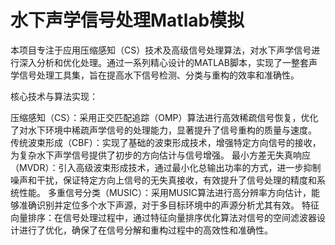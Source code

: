 # 水下声学信号处理Matlab模拟

本项目专注于应用压缩感知（CS）技术及高级信号处理算法，对水下声学信号进行深入分析和优化处理。通过一系列精心设计的MATLAB脚本，实现了一整套声学信号处理工具集，旨在提高水下信号检测、分类与重构的效率和准确性。

核心技术与算法实现：

压缩感知（CS）：采用正交匹配追踪（OMP）算法进行高效稀疏信号恢复，优化了对水下环境中稀疏声学信号的处理能力，显著提升了信号重构的质量与速度。
传统波束形成（CBF）：实现了基础的波束形成技术，增强特定方向信号的接收，为复杂水下声学信号提供了初步的方向估计与信号增强。
最小方差无失真响应（MVDR）：引入高级波束形成技术，通过最小化总输出功率的方式，进一步抑制噪声和干扰，保证特定方向上信号的无失真接收，有效提升了信号处理的精度和系统性能。
多重信号分类（MUSIC）：采用MUSIC算法进行高分辨率方向估计，能够准确识别并定位多个水下声源，对于多目标环境中的声源分析尤其有效。
特征向量排序：在信号处理过程中，通过特征向量排序优化算法对信号的空间滤波器设计进行了优化，确保了在信号分解和重构过程中的高效性和准确性。